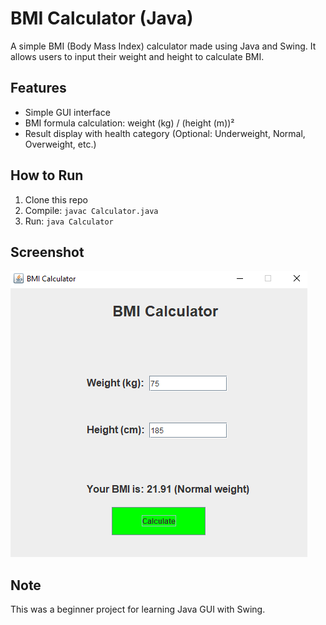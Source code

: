 # BMI Calculator (Java)

A simple BMI (Body Mass Index) calculator made using Java and Swing. It allows users to input their weight and height to calculate BMI.

## Features
- Simple GUI interface
- BMI formula calculation: weight (kg) / (height (m))²
- Result display with health category (Optional: Underweight, Normal, Overweight, etc.)

## How to Run
1. Clone this repo
2. Compile: `javac Calculator.java`
3. Run: `java Calculator`

## Screenshot
![App Screenshot](screenshot.png)

## Note
This was a beginner project for learning Java GUI with Swing.
